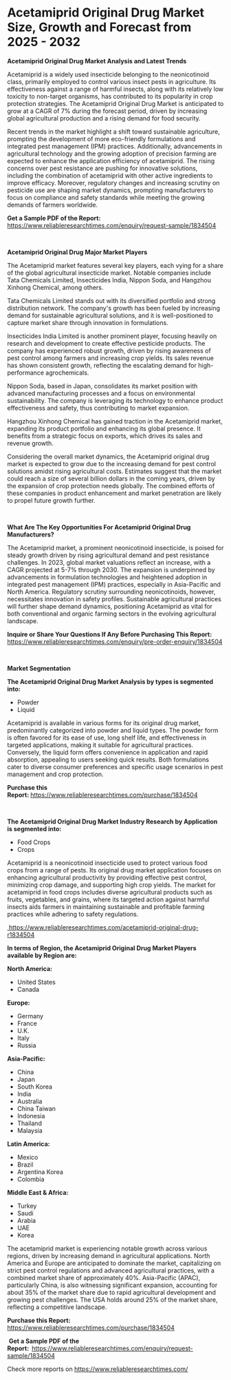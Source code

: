 <p><h1>Acetamiprid Original Drug Market Size, Growth and Forecast from 2025 - 2032</h1></p><p><strong>Acetamiprid Original Drug Market Analysis and Latest Trends</strong></p>
<p><p>Acetamiprid is a widely used insecticide belonging to the neonicotinoid class, primarily employed to control various insect pests in agriculture. Its effectiveness against a range of harmful insects, along with its relatively low toxicity to non-target organisms, has contributed to its popularity in crop protection strategies. The Acetamiprid Original Drug Market is anticipated to grow at a CAGR of 7% during the forecast period, driven by increasing global agricultural production and a rising demand for food security.</p><p>Recent trends in the market highlight a shift toward sustainable agriculture, prompting the development of more eco-friendly formulations and integrated pest management (IPM) practices. Additionally, advancements in agricultural technology and the growing adoption of precision farming are expected to enhance the application efficiency of acetamiprid. The rising concerns over pest resistance are pushing for innovative solutions, including the combination of acetamiprid with other active ingredients to improve efficacy. Moreover, regulatory changes and increasing scrutiny on pesticide use are shaping market dynamics, prompting manufacturers to focus on compliance and safety standards while meeting the growing demands of farmers worldwide.</p></p>
<p><strong>Get a Sample PDF of the Report:&nbsp;</strong> <a href="https://www.reliableresearchtimes.com/enquiry/request-sample/1834504?utm_campaign=3297&utm_medium=2&utm_source=Github&utm_content=ia&utm_term=30032025&utm_id=acetamiprid-original-drug">https://www.reliableresearchtimes.com/enquiry/request-sample/1834504</a></p>
<p>&nbsp;</p>
<p><strong>Acetamiprid Original Drug Major Market Players</strong></p>
<p><p>The Acetamiprid market features several key players, each vying for a share of the global agricultural insecticide market. Notable companies include Tata Chemicals Limited, Insecticides India, Nippon Soda, and Hangzhou Xinhong Chemical, among others.</p><p>Tata Chemicals Limited stands out with its diversified portfolio and strong distribution network. The company's growth has been fueled by increasing demand for sustainable agricultural solutions, and it is well-positioned to capture market share through innovation in formulations.</p><p>Insecticides India Limited is another prominent player, focusing heavily on research and development to create effective pesticide products. The company has experienced robust growth, driven by rising awareness of pest control among farmers and increasing crop yields. Its sales revenue has shown consistent growth, reflecting the escalating demand for high-performance agrochemicals.</p><p>Nippon Soda, based in Japan, consolidates its market position with advanced manufacturing processes and a focus on environmental sustainability. The company is leveraging its technology to enhance product effectiveness and safety, thus contributing to market expansion.</p><p>Hangzhou Xinhong Chemical has gained traction in the Acetamiprid market, expanding its product portfolio and enhancing its global presence. It benefits from a strategic focus on exports, which drives its sales and revenue growth.</p><p>Considering the overall market dynamics, the Acetamiprid original drug market is expected to grow due to the increasing demand for pest control solutions amidst rising agricultural costs. Estimates suggest that the market could reach a size of several billion dollars in the coming years, driven by the expansion of crop protection needs globally. The combined efforts of these companies in product enhancement and market penetration are likely to propel future growth further.</p></p>
<p>&nbsp;</p>
<p><strong>What Are The Key Opportunities For Acetamiprid Original Drug Manufacturers?</strong></p>
<p><p>The Acetamiprid market, a prominent neonicotinoid insecticide, is poised for steady growth driven by rising agricultural demand and pest resistance challenges. In 2023, global market valuations reflect an increase, with a CAGR projected at 5-7% through 2030. The expansion is underpinned by advancements in formulation technologies and heightened adoption in integrated pest management (IPM) practices, especially in Asia-Pacific and North America. Regulatory scrutiny surrounding neonicotinoids, however, necessitates innovation in safety profiles. Sustainable agricultural practices will further shape demand dynamics, positioning Acetamiprid as vital for both conventional and organic farming sectors in the evolving agricultural landscape.</p></p>
<p><strong>Inquire or Share Your Questions If Any Before Purchasing This Report:</strong> <a href="https://www.reliableresearchtimes.com/enquiry/pre-order-enquiry/1834504?utm_campaign=3297&utm_medium=2&utm_source=Github&utm_content=ia&utm_term=30032025&utm_id=acetamiprid-original-drug">https://www.reliableresearchtimes.com/enquiry/pre-order-enquiry/1834504</a></p>
<p>&nbsp;</p>
<p><strong>Market Segmentation</strong></p>
<p><strong>The Acetamiprid Original Drug Market Analysis by types is segmented into:</strong></p>
<p><ul><li>Powder</li><li>Liquid</li></ul></p>
<p><p>Acetamiprid is available in various forms for its original drug market, predominantly categorized into powder and liquid types. The powder form is often favored for its ease of use, long shelf life, and effectiveness in targeted applications, making it suitable for agricultural practices. Conversely, the liquid form offers convenience in application and rapid absorption, appealing to users seeking quick results. Both formulations cater to diverse consumer preferences and specific usage scenarios in pest management and crop protection.</p></p>
<p><strong>Purchase this Report:&nbsp;</strong><a href="https://www.reliableresearchtimes.com/purchase/1834504?utm_campaign=3297&utm_medium=2&utm_source=Github&utm_content=ia&utm_term=30032025&utm_id=acetamiprid-original-drug">https://www.reliableresearchtimes.com/purchase/1834504</a></p>
<p>&nbsp;</p>
<p><strong>The Acetamiprid Original Drug Market Industry Research by Application is segmented into:</strong></p>
<p><ul><li>Food Crops</li><li>Crops</li></ul></p>
<p><p>Acetamiprid is a neonicotinoid insecticide used to protect various food crops from a range of pests. Its original drug market application focuses on enhancing agricultural productivity by providing effective pest control, minimizing crop damage, and supporting high crop yields. The market for acetamiprid in food crops includes diverse agricultural products such as fruits, vegetables, and grains, where its targeted action against harmful insects aids farmers in maintaining sustainable and profitable farming practices while adhering to safety regulations.</p></p>
<p><a href="https://www.reliableresearchtimes.com/acetamiprid-original-drug-r1834504?utm_campaign=3297&utm_medium=2&utm_source=Github&utm_content=ia&utm_term=30032025&utm_id=acetamiprid-original-drug">&nbsp;https://www.reliableresearchtimes.com/acetamiprid-original-drug-r1834504</a></p>
<p><strong>In terms of Region, the Acetamiprid Original Drug Market Players available by Region are:</strong></p>
<p>
    <p> <strong> North America: </strong>
        <ul>
            <li>United States</li>
            <li>Canada</li>
        </ul>
        </p> 
    <p> <strong> Europe: </strong>
        <ul>
            <li>Germany</li>
            <li>France</li>
            <li>U.K.</li>
            <li>Italy</li>
            <li>Russia</li>
        </ul>
        </p> 
    <p> <strong> Asia-Pacific: </strong>
        <ul>
            <li>China</li>
            <li>Japan</li>
            <li>South Korea</li>
            <li>India</li>
            <li>Australia</li>
            <li>China Taiwan</li>
            <li>Indonesia</li>
            <li>Thailand</li>
            <li>Malaysia</li>
        </ul>
        </p> 
    <p> <strong> Latin America: </strong>
        <ul>
            <li>Mexico</li>
            <li>Brazil</li>
            <li>Argentina Korea</li>
            <li>Colombia</li>
        </ul>
        </p> 
    <p> <strong> Middle East & Africa: </strong>
        <ul>
            <li>Turkey</li>
            <li>Saudi</li>
            <li>Arabia</li>
            <li>UAE</li>
            <li>Korea</li>
        </ul>
    </p>
    </p>
<p><p>The acetamiprid market is experiencing notable growth across various regions, driven by increasing demand in agricultural applications. North America and Europe are anticipated to dominate the market, capitalizing on strict pest control regulations and advanced agricultural practices, with a combined market share of approximately 40%. Asia-Pacific (APAC), particularly China, is also witnessing significant expansion, accounting for about 35% of the market share due to rapid agricultural development and growing pest challenges. The USA holds around 25% of the market share, reflecting a competitive landscape.</p></p>
<p><strong>Purchase this Report: </strong><a href="https://www.reliableresearchtimes.com/purchase/1834504?utm_campaign=3297&utm_medium=2&utm_source=Github&utm_content=ia&utm_term=30032025&utm_id=acetamiprid-original-drug">https://www.reliableresearchtimes.com/purchase/1834504</a></p>
<p>&nbsp;<strong>Get a Sample PDF of the Report:&nbsp;&nbsp;</strong><a href="https://www.reliableresearchtimes.com/enquiry/request-sample/1834504?utm_campaign=3297&utm_medium=2&utm_source=Github&utm_content=ia&utm_term=30032025&utm_id=acetamiprid-original-drug">https://www.reliableresearchtimes.com/enquiry/request-sample/1834504</a></p>
<p><strong></strong></p>
<p>Check more reports on <a href="https://www.reliableresearchtimes.com/?utm_campaign=3297&utm_medium=2&utm_source=Github&utm_content=ia&utm_term=30032025&utm_id=acetamiprid-original-drug">https://www.reliableresearchtimes.com/</a></p>